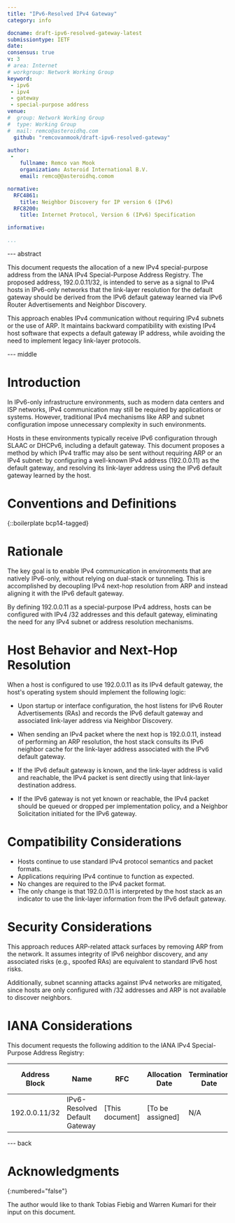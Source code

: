 ```yaml
---
title: "IPv6-Resolved IPv4 Gateway"
category: info

docname: draft-ipv6-resolved-gateway-latest
submissiontype: IETF
date:
consensus: true
v: 3
# area: Internet
# workgroup: Network Working Group
keyword:
 - ipv6
 - ipv4
 - gateway
 - special-purpose address
venue:
#  group: Network Working Group
#  type: Working Group
#  mail: remco@asteroidhq.com
  github: "remcovanmook/draft-ipv6-resolved-gateway"

author:
 -
    fullname: Remco van Mook
    organization: Asteroid International B.V.
    email: remco@@asteroidhq.comom

normative:
  RFC4861:
    title: Neighbor Discovery for IP version 6 (IPv6)
  RFC8200:
    title: Internet Protocol, Version 6 (IPv6) Specification

informative:

...
```


--- abstract

This document requests the allocation of a new IPv4 special-purpose address from the IANA IPv4 Special-Purpose Address Registry. The proposed address, 192.0.0.11/32, is intended to serve as a signal to IPv4 hosts in IPv6-only networks that the link-layer resolution for the default gateway should be derived from the IPv6 default gateway learned via IPv6 Router Advertisements and Neighbor Discovery.

This approach enables IPv4 communication without requiring IPv4 subnets or the use of ARP. It maintains backward compatibility with existing IPv4 host software that expects a default gateway IP address, while avoiding the need to implement legacy link-layer protocols.

--- middle

# Introduction

In IPv6-only infrastructure environments, such as modern data centers and ISP networks, IPv4 communication may still be required by applications or systems. However, traditional IPv4 mechanisms like ARP and subnet configuration impose unnecessary complexity in such environments.

Hosts in these environments typically receive IPv6 configuration through SLAAC or DHCPv6, including a default gateway. This document proposes a method by which IPv4 traffic may also be sent without requiring ARP or an IPv4 subnet: by configuring a well-known IPv4 address (192.0.0.11) as the default gateway, and resolving its link-layer address using the IPv6 default gateway learned by the host.

# Conventions and Definitions

{::boilerplate bcp14-tagged}

# Rationale

The key goal is to enable IPv4 communication in environments that are natively IPv6-only, without relying on dual-stack or tunneling. This is accomplished by decoupling IPv4 next-hop resolution from ARP and instead aligning it with the IPv6 default gateway.

By defining 192.0.0.11 as a special-purpose IPv4 address, hosts can be configured with IPv4 /32 addresses and this default gateway, eliminating the need for any IPv4 subnet or address resolution mechanisms.

# Host Behavior and Next-Hop Resolution

When a host is configured to use 192.0.0.11 as its IPv4 default gateway, the host's operating system should implement the following logic:

* Upon startup or interface configuration, the host listens for IPv6 Router Advertisements (RAs) and records the IPv6 default gateway and associated link-layer address via Neighbor Discovery.

* When sending an IPv4 packet where the next hop is 192.0.0.11, instead of performing an ARP resolution, the host stack consults its IPv6 neighbor cache for the link-layer address associated with the IPv6 default gateway.

* If the IPv6 default gateway is known, and the link-layer address is valid and reachable, the IPv4 packet is sent directly using that link-layer destination address.

* If the IPv6 gateway is not yet known or reachable, the IPv4 packet should be queued or dropped per implementation policy, and a Neighbor Solicitation initiated for the IPv6 gateway.

# Compatibility Considerations

* Hosts continue to use standard IPv4 protocol semantics and packet formats.
* Applications requiring IPv4 continue to function as expected.
* No changes are required to the IPv4 packet format.
* The only change is that 192.0.0.11 is interpreted by the host stack as an indicator to use the link-layer information from the IPv6 default gateway.

# Security Considerations

This approach reduces ARP-related attack surfaces by removing ARP from the network. It assumes integrity of IPv6 neighbor discovery, and any associated risks (e.g., spoofed RAs) are equivalent to standard IPv6 host risks.

Additionally, subnet scanning attacks against IPv4 networks are mitigated, since hosts are only configured with /32 addresses and ARP is not available to discover neighbors.

# IANA Considerations

This document requests the following addition to the IANA IPv4 Special-Purpose Address Registry:

| Address Block | Name | RFC | Allocation Date | Termination Date | Source | Destination | Forwardable | Global | Reserved-by-Protocol |
|--------------|------|-----|-----------------|------------------|---------|-------------|-------------|--------|-------------------|
| 192.0.0.11/32 | IPv6-Resolved Default Gateway | [This document] | [To be assigned] | N/A | False | True | True | No | No |

--- back

# Acknowledgments
{:numbered="false"}

The author would like to thank Tobias Fiebig and Warren Kumari for their input on this document.
